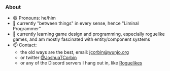 ### About

- 😄 Pronouns: he/him
- 🔭 currently "between things" in every sense, hence "Liminal Programmer"
- 🌱 currently learning game design and programming, especially roguelike
  games, and am mostly fascinated with entity/component systems
- 📫 Contact:
  - the old ways are the best, email: <jcorbin@wunjo.org>
  - or twitter [@JoshuaTCorbin](https://twitter.com/JoshuaTCorbin)
  - or any of the Discord servers I hang out in, like [Roguelikes](https://discord.gg/Hq8wPcs)

<!--

Here are some ideas to get you started:

- 👯 looking to collaborate on ...
- 🤔 looking for help with ...
- 💬 Ask me about ...
- ⚡ Fun fact: ...

-->
